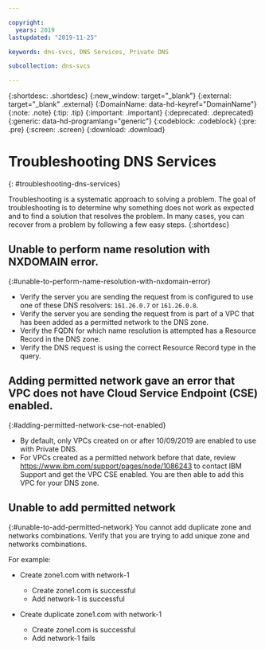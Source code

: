 ```yaml
---

copyright:
  years: 2019
lastupdated: "2019-11-25"

keywords: dns-svcs, DNS Services, Private DNS

subcollection: dns-svcs

---
```



{:shortdesc: .shortdesc}
{:new_window: target="_blank"}
{:external: target="_blank" .external}
{:DomainName: data-hd-keyref="DomainName"}
{:note: .note}
{:tip: .tip}
{:important: .important}
{:deprecated: .deprecated}
{:generic: data-hd-programlang="generic"}
{:codeblock: .codeblock}
{:pre: .pre}
{:screen: .screen}
{:download: .download}

# Troubleshooting DNS Services
{: #troubleshooting-dns-services}

Troubleshooting is a systematic approach to solving a problem. The goal of troubleshooting is to determine why something does not work as expected and to find a solution that resolves the problem. In many cases, you can recover from a problem by following a few easy steps.
{:shortdesc}

## Unable to perform name resolution with NXDOMAIN error.
{:#unable-to-perform-name-resolution-with-nxdomain-error}
  * Verify the server you are sending the request from is configured to use one of these DNS resolvers: `161.26.0.7` or `161.26.0.8`.
  * Verify the server you are sending the request from is part of a VPC that has been added as a permitted network to the DNS zone.
  * Verify the FQDN for which name resolution is attempted has a Resource Record in the DNS zone.
  * Verify the DNS request is using the correct Resource Record type in the query.

## Adding permitted network gave an error that VPC does not have Cloud Service Endpoint (CSE) enabled.
{:#adding-permitted-network-cse-not-enabled}
  * By default, only VPCs created on or after 10/09/2019 are enabled to use with Private DNS.
  * For VPCs created as a permitted network before that date, review https://www.ibm.com/support/pages/node/1086243 to contact IBM Support and get the VPC CSE enabled. You are then able to add this VPC for your DNS zone.

## Unable to add permitted network
{:#unable-to-add-permitted-network}
You cannot add duplicate zone and networks combinations. Verify that you are trying to add unique zone and networks combinations.

For example:

- Create zone1.com with network-1
  - Create zone1.com is successful
  - Add network-1 is successful

- Create duplicate zone1.com with network-1
  - Create zone1.com is successful
  - Add network-1 fails

